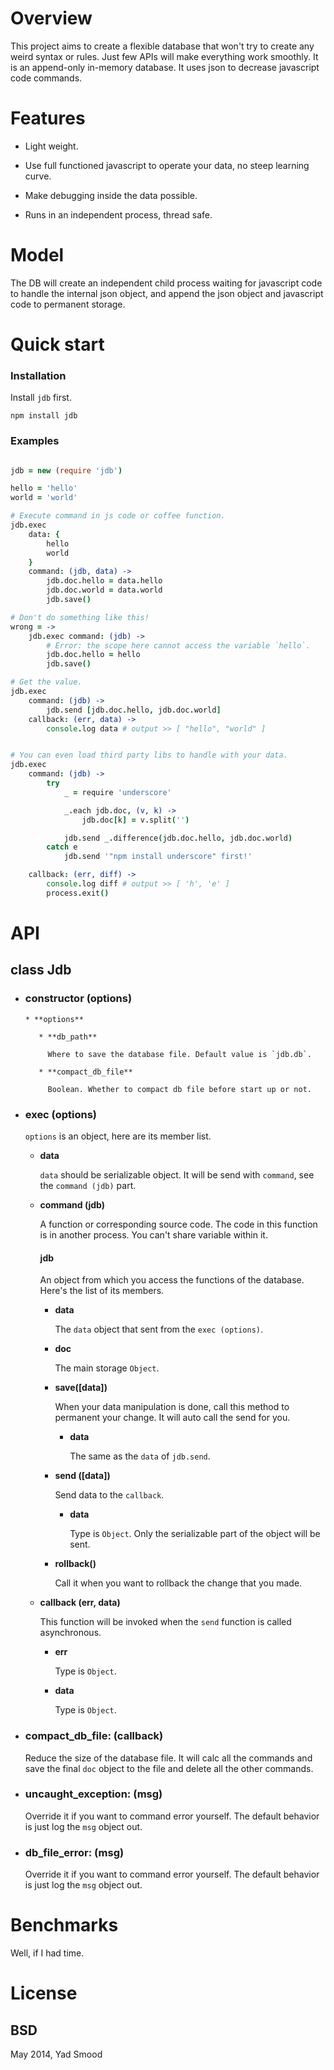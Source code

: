 # Overview

This project aims to create a flexible database that won't try to create any weird syntax or rules.
Just few APIs will make everything work smoothly.
It is an append-only in-memory database.
It uses json to decrease javascript code commands.

# Features

* Light weight.

* Use full functioned javascript to operate your data, no steep learning curve.

* Make debugging inside the data possible.

* Runs in an independent process, thread safe.


# Model

The DB will create an independent child process waiting for javascript code to handle the internal json
object, and append the json object and javascript code to permanent storage.

# Quick start

### Installation

Install `jdb` first.

    npm install jdb

### Examples

```coffeescript

jdb = new (require 'jdb')

hello = 'hello'
world = 'world'

# Execute command in js code or coffee function.
jdb.exec
    data: {
        hello
        world
    }
    command: (jdb, data) ->
        jdb.doc.hello = data.hello
        jdb.doc.world = data.world
        jdb.save()

# Don't do something like this!
wrong = ->
    jdb.exec command: (jdb) ->
        # Error: the scope here cannot access the variable `hello`.
        jdb.doc.hello = hello
        jdb.save()

# Get the value.
jdb.exec
    command: (jdb) ->
        jdb.send [jdb.doc.hello, jdb.doc.world]
    callback: (err, data) ->
        console.log data # output >> [ "hello", "world" ]


# You can even load third party libs to handle with your data.
jdb.exec
    command: (jdb) ->
        try
            _ = require 'underscore'

            _.each jdb.doc, (v, k) ->
                jdb.doc[k] = v.split('')

            jdb.send _.difference(jdb.doc.hello, jdb.doc.world)
        catch e
            jdb.send '"npm install underscore" first!'

    callback: (err, diff) ->
        console.log diff # output >> [ 'h', 'e' ]
        process.exit()


```

# API

## class Jdb

* ### constructor (options)

      * **options**

         * **db_path**

           Where to save the database file. Default value is `jdb.db`.

         * **compact_db_file**

           Boolean. Whether to compact db file before start up or not.

* ### exec (options)

  `options` is an object, here are its member list.

  * **data**

      `data` should be serializable object. It will be send with `command`, see the `command (jdb)` part.

  * **command (jdb)**

      A function or corresponding source code.
      The code in this function is in another process.
      You can't share variable within it.

      #### jdb

      An object from which you access the functions of the database. Here's the list of its members.

      * **data**

         The `data` object that sent from the `exec (options)`.

      * **doc**

         The main storage `Object`.

      * **save([data])**

         When your data manipulation is done, call this method to permanent your change. It will auto call the send for you.

         * **data**

             The same as the `data` of `jdb.send`.

      * **send ([data])**

         Send data to the `callback`.

         * **data**

             Type is `Object`. Only the serializable part of the object will be sent.

      * **rollback()**

         Call it when you want to rollback the change that you made.

  * **callback (err, data)**

     This function will be invoked when the `send` function is called asynchronous.

      * **err**

         Type is `Object`.

      * **data**

         Type is `Object`.



* ### compact_db_file: (callback)

  Reduce the size of the database file. It will calc all the commands and save the final `doc` object to the file and delete all the other commands.

* ### uncaught_exception: (msg)
  Override it if you want to command error yourself. The default behavior is just log the `msg` object out.

* ### db_file_error: (msg)
  Override it if you want to command error yourself. The default behavior is just log the `msg` object out.

# Benchmarks

Well, if I had time.

# License

## BSD

May 2014, Yad Smood